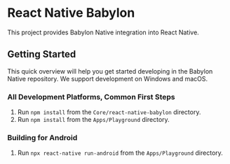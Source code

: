 # React Native Babylon

This project provides Babylon Native integration into React Native.

## Getting Started

This quick overview will help you get started developing in the Babylon Native repository. We support development on Windows and macOS.

### **All Development Platforms, Common First Steps**

1. Run `npm install` from the `Core/react-native-babylon` directory.
2. Run `npm install` from the `Apps/Playground` directory.

### **Building for Android**

1. Run `npx react-native run-android` from the `Apps/Playground` directory.